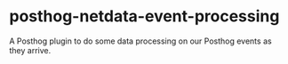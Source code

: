 # posthog-netdata-event-processing
A Posthog plugin to do some data processing on our Posthog events as they arrive.
